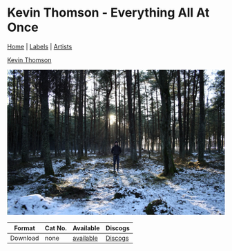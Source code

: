 # Kevin Thomson - Everything All At Once

[Home](../index.md) | [Labels](../labels.md) | [Artists](../artists.md)

[Kevin Thomson](../artists/kevin-thomson.md)

![Cover image for Kevin Thomson - Everything All At Once](images/kevin-thomson-everything-all-at-once.jpg)

| Format | Cat No. | Available | Discogs |
|---|---|---|---|
| Download | none | [available](https://makethatatakerecords.bandcamp.com/album/everything-all-at-once) | [Discogs](https://www.discogs.com/release/15195043-Kevin-Thomson-Everything-All-At-Once) |
